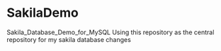 # SakilaDemo
Sakila_Database_Demo_for_MySQL
Using this repository as the central repository for my sakila database changes
